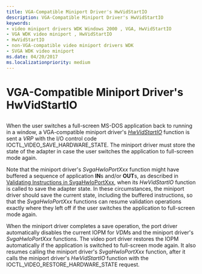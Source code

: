 ```yaml
---
title: VGA-Compatible Miniport Driver's HwVidStartIO
description: VGA-Compatible Miniport Driver's HwVidStartIO
keywords:
- video miniport drivers WDK Windows 2000 , VGA, HwVidStartIO
- VGA WDK video miniport , HwVidStartIO
- HwVidStartIO
- non-VGA-compatible video miniport drivers WDK
- SVGA WDK video miniport
ms.date: 04/20/2017
ms.localizationpriority: medium
---
```


# VGA-Compatible Miniport Driver's HwVidStartIO


## <span id="ddk_vga_compatible_miniport_driver_s_hwvidstartio_gg"></span><span id="DDK_VGA_COMPATIBLE_MINIPORT_DRIVER_S_HWVIDSTARTIO_GG"></span>


When the user switches a full-screen MS-DOS application back to running in a window, a VGA-compatible miniport driver's [*HwVidStartIO*](/windows-hardware/drivers/ddi/video/nc-video-pvideo_hw_start_io) function is sent a *VRP* with the I/O control code IOCTL\_VIDEO\_SAVE\_HARDWARE\_STATE. The miniport driver must store the state of the adapter in case the user switches the application to full-screen mode again.

Note that the miniport driver's *SvgaHwIoPortXxx* function might have buffered a sequence of application **IN**s and/or **OUT**s, as described in [Validating Instructions in SvgaHwIoPortXxx](validating-instructions-in-svgahwioportxxx.md), when its *HwVidStartIO* function is called to save the adapter state. In these circumstances, the miniport driver should save the current state, including the buffered instructions, so that the *SvgaHwIoPortXxx* functions can resume validation operations exactly where they left off if the user switches the application to full-screen mode again.

When the miniport driver completes a save operation, the port driver automatically disables the current IOPM for *VDM*s and the miniport driver's *SvgaHwIoPortXxx* functions. The video port driver restores the IOPM automatically if the application is switched to full-screen mode again. It also resumes calling the miniport driver's *SvgaHwIoPortXxx* function, after it calls the miniport driver's *HwVidStartIO* function with the IOCTL\_VIDEO\_RESTORE\_HARDWARE\_STATE request.

 

